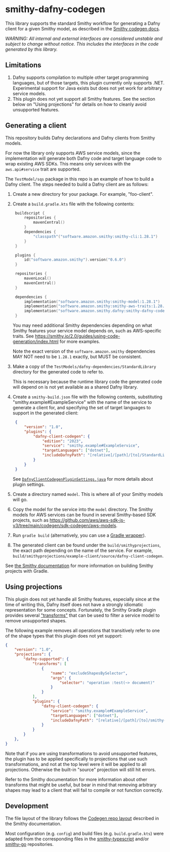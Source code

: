 # smithy-dafny-codegen

This library supports the standard Smithy workflow
for generating a Dafny client for a given Smithy model,
as described in the
[Smithy codegen docs](https://smithy.io/2.0/guides/using-code-generation/generating-a-client.html).

*WARNING: All internal and external interfaces are considered unstable and subject to change without notice.
This includes the interfaces in the code generated by this library.*

## Limitations

1. Dafny supports compilation to multiple other target programming languages,
   but of those targets, this plugin currently only supports .NET.
   Experimental support for Java exists
   but does not yet work for arbitrary service models.
2. This plugin does not yet support all Smithy features.
   See the section below on "Using projections" for details
   on how to cleanly avoid unsupported features.

## Generating a client

This repository builds Dafny declarations and Dafny clients from Smithy
models.

For now the library only supports AWS service models,
since the implementation will generate both Dafny code and target language code
to wrap existing AWS SDKs.
This means only services with the `aws.api#service` trait are supported.

The `TestModel/sqs` package in this repo is an example of
how to build a Dafny client. The steps needed to build a Dafny client
are as follows:

1. Create a new directory for your package. For example, "foo-client".

2. Create a `build.gradle.kts` file with the following contents:

   ```kotlin
    buildscript {
        repositories {
            mavenCentral()
        }
        dependencies {
            "classpath"("software.amazon.smithy:smithy-cli:1.28.1")
        }
    }

    plugins {
        id("software.amazon.smithy").version("0.6.0")
    }

    repositories {
        mavenLocal()
        mavenCentral()
    }

    dependencies {
        implementation("software.amazon.smithy:smithy-model:1.28.1")
        implementation("software.amazon.smithy:smithy-aws-traits:1.28.1")
        implementation("software.amazon.smithy.dafny:smithy-dafny-codegen:0.1.0")
    }
   ```

   You may need additional Smithy dependencies depending on what Smithy features
   your service model depends on, such as AWS-specific traits.
   See https://smithy.io/2.0/guides/using-code-generation/index.html for more examples.

   Note the exact version of the `software.amazon.smithy` dependencies MAY NOT need to be 
   `1.28.1` exactly, but MUST be consistent.

3. Make a copy of the `TestModels/dafny-dependencies/StandardLibrary` directory
   for the generated code to refer to.
      
   This is necessary because the runtime library code the generated code will depend on
   is not yet available as a shared Dafny library.

4. Create a `smithy-build.json` file with the following contents,
   substituting "smithy.example#ExampleService" with the name of the service
   to generate a client for, and specifying the set of target languages
   to support in the generated client:

   ```json
    {
        "version": "1.0",
        "plugins": {
            "dafny-client-codegen": {
                "edition": "2023",
                "service": "smithy.example#ExampleService",
                "targetLanguages": ["dotnet"],
                "includeDafnyPath": "[relative]/[path]/[to]/StandardLibrary/src/Index.dfy"
            }
        }
    }
   ```

   See [`DafnyClientCodegenPluginSettings.java`](https://github.com/awslabs/smithy-dafny/blob/main-1.x/codegen/smithy-dafny-codegen/src/main/java/software/amazon/smithy/dafny/codegen/DafnyClientCodegenPluginSettings.java) for more details about plugin settings.

5. Create a directory named `model`. This is where all of your Smithy models
   will go.

6. Copy the model for the service into the `model` directory.
   The Smithy models for AWS services can be found in several Smithy-based SDK projects,
   such as
   https://github.com/aws/aws-sdk-js-v3/tree/main/codegen/sdk-codegen/aws-models.

7. Run `gradle build` (alternatively, you can use a
   [Gradle wrapper](https://docs.gradle.org/current/userguide/gradle_wrapper.html)).

8. The generated client can be found under the `build/smithyprojections`,
   the exact path depending on the name of the service.
   For example, `build/smithyprojections/example-client/source/dafny-client-codegen`.

See [the Smithy documentation](https://smithy.io/2.0/guides/building-models/gradle-plugin.html)
for more information on building Smithy projects with Gradle.

## Using projections

This plugin does not yet handle all Smithy features, especially since
at the time of writing this, Dafny itself does not have a strongly
idiomatic representation for some concepts.
Fortunately, the Smithy Gradle plugin provides several
["transforms"](https://smithy.io/2.0/guides/building-models/build-config.html#transforms)
that can be used to filter a service model
to remove unsupported shapes.

The following example removes all operations that transitively refer
to one of the shape types that this plugin does not yet support:

```json
{
    "version": "1.0",
    "projections": {
        "dafny-supported": {
            "transforms": [
                {
                    "name": "excludeShapesBySelector",
                    "args": {
                        "selector": "operation :test(~> document)"
                    }
                }
            ],
            "plugins": {
                "dafny-client-codegen": {
                    "service": "smithy.example#ExampleService",
                    "targetLanguages": ["dotnet"],
                    "includeDafnyPath": "[relative]/[path]/[to]/smithy-dafny/TestModels/dafny-dependencies/StandardLibrary/src/Index.dfy"
                }
            }
        }
    },
}
```

Note that if you are using transformations to avoid unsupported features,
the plugin has to be applied specifically to projections that use such transformations,
and not at the top level were it will be applied to all projections.
Otherwise the built-in "source" projection will still hit errors.

Refer to the Smithy documentation for more information about other transforms
that might be useful, but bear in mind that removing arbitrary shapes may lead
to a client that will fail to compile or not function correctly.

## Development

The file layout of the library follows the
[Codegen repo layout](https://smithy.io/2.0/guides/building-codegen/creating-codegen-repo.html#codegen-repo-layout)
described in the Smithy documentation.

Most configuration (e.g. `config`) and build files (e.g. `build.gradle.kts`)
were adapted from the corresponding files in the
[smithy-typescript](https://github.com/awslabs/smithy-typescript)
and/or
[smithy-go](https://github.com/aws/smithy-go/tree/main/codegen)
repositories.
